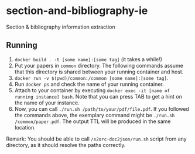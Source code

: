 # section-and-bibliography-ie
Section &amp; bibliography information extraction

## Running

1. `docker build . -t [some name]:[some tag]` (it takes a while!)
2. Put your papers in `common` directory. The following commands assume that this directory is shared between your running container and host.
3. `docker run -v $(pwd)/common:/common [some name]:[some tag]`.
4. Run `docker ps` and check the name of your running container.
5. Attach to your container by executing `docker exec -it [name of running instance] bash`. Note that you can press TAB to get a hint on the name of your instance.
6. Now, you can call `./run.sh /path/to/your/pdf/file.pdf`. If you followed the commands above, the exemplary command might be `./run.sh /common/paper.pdf`. The output TTL will be produced in the same location.

Remark: You should be able to call `/s2orc-doc2json/run.sh` script from any directory, as it should resolve the paths correctly.
